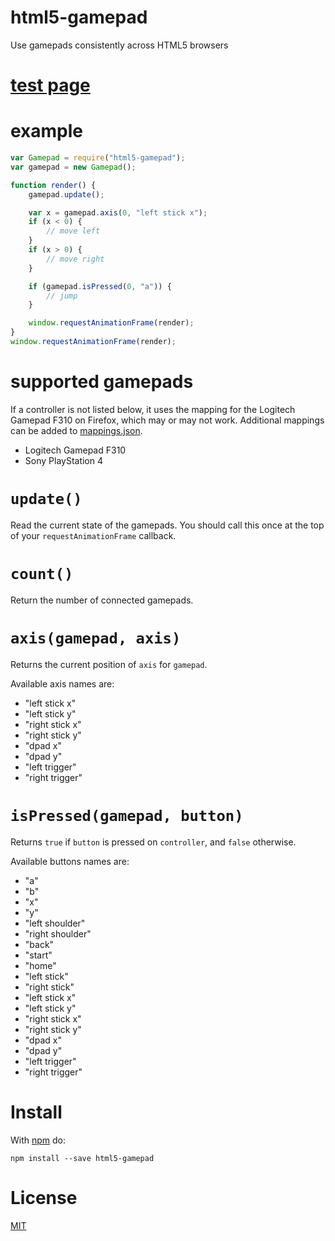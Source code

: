 # html5-gamepad
Use gamepads consistently across HTML5 browsers

# [test page](https://ericlathrop.github.io/html5-gamepad/)

# example

```javascript
var Gamepad = require("html5-gamepad");
var gamepad = new Gamepad();

function render() {
	gamepad.update();

	var x = gamepad.axis(0, "left stick x");
	if (x < 0) {
		// move left
	}
	if (x > 0) {
		// move right
	}

	if (gamepad.isPressed(0, "a")) {
		// jump
	}

	window.requestAnimationFrame(render);
}
window.requestAnimationFrame(render);
```

# supported gamepads

If a controller is not listed below, it uses the mapping for the Logitech Gamepad F310 on Firefox, which may or may not work. Additional mappings can be added to [mappings.json](mappings.json).

* Logitech Gamepad F310
* Sony PlayStation 4

# `update()`

Read the current state of the gamepads. You should call this once at the top of your `requestAnimationFrame` callback.

# `count()`

Return the number of connected gamepads.

# `axis(gamepad, axis)`

Returns the current position of `axis` for `gamepad`.

Available axis names are:

* "left stick x"
* "left stick y"
* "right stick x"
* "right stick y"
* "dpad x"
* "dpad y"
* "left trigger"
* "right trigger"

# `isPressed(gamepad, button)`

Returns `true` if `button` is pressed on `controller`, and `false` otherwise.

Available buttons names are:

* "a"
* "b"
* "x"
* "y"
* "left shoulder"
* "right shoulder"
* "back"
* "start"
* "home"
* "left stick"
* "right stick"
* "left stick x"
* "left stick y"
* "right stick x"
* "right stick y"
* "dpad x"
* "dpad y"
* "left trigger"
* "right trigger"

# Install

With [npm](https://www.npmjs.com/) do:

```
npm install --save html5-gamepad
```

# License

[MIT](LICENSE)
